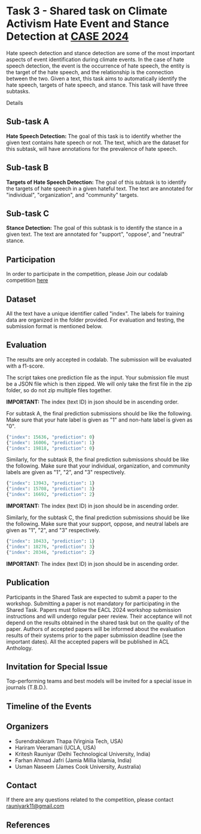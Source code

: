 # Task 3 - Shared task on Climate Activism Hate Event and Stance Detection at [CASE 2024](https://emw.ku.edu.tr/case-2024/) #

Hate speech detection and stance detection are some of the most important aspects of event identification during climate events. In the case of hate speech detection, the event is the occurrence of hate speech, the entity is the target of the hate speech, and the relationship is the connection between the two. Given a text, this task aims to automatically identify the hate speech, targets of hate speech, and stance. This task will have three subtasks.

Details 

## Sub-task A ##
<b> Hate Speech Detection:</b> The goal of this task is to identify whether the given text contains hate speech or not. The text, which are the dataset for this subtask, will have annotations for the prevalence of hate speech.


## Sub-task B ##
<b> Targets of Hate Speech Detection:</b> The goal of this subtask is to identify the targets of hate speech in a given hateful text. The text are annotated for "individual", "organization", and "community" targets.


## Sub-task C ##
<b> Stance Detection:</b> The goal of this subtask is to identify the stance in a given text. The text are annotated for "support", "oppose", and "neutral" stance.


## Participation ##

In order to participate in the competition, please Join our codalab competition [here](https://codalab.lisn.upsaclay.fr/competitions/13087)

## Dataset ## 
All the text have a unique identifier called "index". The labels for training data are organized in the folder provided. For evaluation and testing, the submission format is mentioned below.

## Evaluation ## 

The results are only accepted in codalab. The submission will be evaluated with a f1-score.

The script takes one prediction file as the input. Your submission file must be a JSON file which is then zipped. We will only take the first file in the zip folder, so do not zip multiple files together. 

<b>IMPORTANT:</b> The index (text ID) in json should be in ascending order.

For subtask A, the final prediction submissions should be like the following. Make sure that your hate label is given as "1" and non-hate label is given as "0".

```python
{"index": 15636, "prediction": 0}
{"index": 16006, "prediction": 1}
{"index": 19818, "prediction": 0}
```

Similarly, for the subtask B, the final prediction submissions should be like the following. Make sure that your individual, organization, and community labels are given as "1", "2", and "3" respectively.

```python
{"index": 13943, "prediction": 1}
{"index": 15708, "prediction": 3}
{"index": 16692, "prediction": 2}
```

<b>IMPORTANT:</b> The index (text ID) in json should be in ascending order.

Similarly, for the subtask C, the final prediction submissions should be like the following. Make sure that your support, oppose, and neutral labels are given as "1", "2", and "3" respectively.

```python
{"index": 10433, "prediction": 1}
{"index": 18276, "prediction": 3}
{"index": 20346, "prediction": 2}
```

<b>IMPORTANT:</b> The index (text ID) in json should be in ascending order.


## Publication ##
Participants in the Shared Task are expected to submit a paper to the workshop. Submitting a paper is not mandatory for participating in the Shared Task. Papers must follow the EACL 2024 workshop submission instructions and will undergo regular peer review. Their acceptance will not depend on the results obtained in the shared task but on the quality of the paper. Authors of accepted papers will be informed about the evaluation results of their systems prior to the paper submission deadline (see the important dates). All the accepted papers will be published in ACL Anthology.

## Invitation for Special Issue ##
Top-performing teams and best models will be invited for a special issue in journals (T.B.D.).

## Timeline of the Events ##

## Organizers ##
<ul>
<li> Surendrabikram Thapa (Virginia Tech, USA) </li>
<li> Hariram Veeramani (UCLA, USA) </li>
<li> Kritesh Rauniyar (Delhi Technological University, India) </li>
<li> Farhan Ahmad Jafri (Jamia Millia Islamia, India) </li>
<li> Usman Naseem (James Cook University, Australia) </li>
</ul>

## Contact ##
If there are any questions related to the competition, please contact rauniyark11@gmail.com

## References ##
